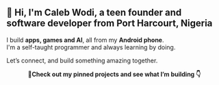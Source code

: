 ## 👋 Hi, I'm Caleb Wodi, a teen founder and software developer from Port Harcourt, Nigeria

I build **apps, games and AI**, all from my **Android phone**.  
I'm a self-taught programmer and always learning by doing.

Let’s connect, and build something amazing together.

<p align="center"><strong>📌Check out my pinned projects and see what I’m building 👇</strong></p>